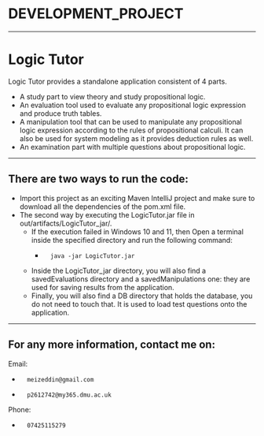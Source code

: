 # DEVELOPMENT_PROJECT

---

# Logic Tutor
Logic Tutor provides a standalone application consistent of 4 parts.
- A study part to view theory and study propositional logic.
- An evaluation tool used to evaluate any propositional logic expression and produce truth tables.
- A manipulation tool that can be used to manipulate any propositional logic expression according to the rules of propositional calculi. It can also be used for system modeling as it provides deduction rules as well.
- An examination part with multiple questions about propositional logic.

---

There are two ways to run the code:
-
- Import this project as an exciting Maven IntelliJ project and make sure to download all the dependencies of the pom.xml file.
- The second way by executing the LogicTutor.jar file in out/artifacts/LogicTutor_jar/.
  - If the execution failed in Windows 10 and 11, then Open a terminal inside the specified directory and run the following command:
    -       java -jar LogicTutor.jar
  - Inside the LogicTutor_jar directory, you will also find a savedEvaluations directory and a savedManipulations one: they are used for saving results from the application.
  - Finally, you will also find a DB directory that holds the database, you do not need to touch that. It is used to load test questions onto the application.
---
For any more information, contact me on: 
-
Email:
-       meizeddin@gmail.com
-       p2612742@my365.dmu.ac.uk

Phone:

-       07425115279





